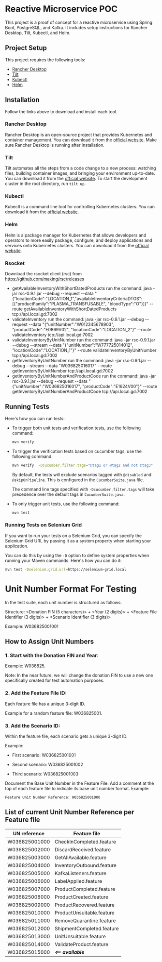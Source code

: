 # Reactive Microservice POC 

This project is a proof of concept for a reactive microservice using Spring Boot, PostgreSQL, and Kafka. It includes
setup instructions for Rancher Desktop, Tilt, Kubectl, and Helm.

## Project Setup

This project requires the following tools:

- [Rancher Desktop](https://rancherdesktop.io/)
- [Tilt](https://tilt.dev/)
- [Kubectl](https://kubernetes.io/docs/tasks/tools/)
- [Helm](https://helm.sh/)

## Installation

Follow the links above to download and install each tool.

### Rancher Desktop

Rancher Desktop is an open-source project that provides Kubernetes and container management. You can download it from
the [official website](https://rancherdesktop.io/). Make sure Rancher Desktop is running after installation.

### Tilt

Tilt automates all the steps from a code change to a new process: watching files, building container images, and
bringing your environment up-to-date. You can download it from the [official website](https://tilt.dev/). To start the
development cluster in the root directory, run `tilt up`.

### Kubectl

Kubectl is a command line tool for controlling Kubernetes clusters. You can download it from
the [official website](https://kubernetes.io/docs/tasks/tools/).

### Helm

Helm is a package manager for Kubernetes that allows developers and operators to more easily package, configure, and
deploy applications and services onto Kubernetes clusters. You can download it from
the [official website](https://helm.sh/).

### Rsocket
Download the rsocket client (rsc) from https://github.com/making/rsc/releases
- getAvailableInventoryWithShortDatedProducts
  run the command: java -jar rsc-0.9.1.jar --debug --request --data "{\"locationCode\":\"LOCATION_1\",\"availableInventoryCriteriaDTOS\": [{\"productFamily\":\"PLASMA_TRANSFUSABLE\", \"bloodType\":\"O\"}]}" --route getAvailableInventoryWithShortDatedProducts tcp://api.local.gd:7002
- validateInventory
  run the command: java -jar rsc-0.9.1.jar --debug --request --data "{\"unitNumber\":\"W012345678903\", \"productCode\":\"E0869V02\", \"locationCode\":\"LOCATION_2\"}" --route validateInventory tcp://api.local.gd:7002
- validateInventoryByUnitNumber
    run the command: java -jar rsc-0.9.1.jar --debug --stream --data "{\"unitNumber\":\"W777725014012\", \"locationCode\":\"LOCATION_1\"}" --route validateInventoryByUnitNumber tcp://api.local.gd:7002
- getInventoryByUnitNumber
  run the command: java -jar rsc-0.9.1.jar --debug --stream --data "W036825016017" --route getInventoryByUnitNumber tcp://api.local.gd:7002
- getInventoryByUnitNumberAndProductCode
  run the command: java -jar rsc-0.9.1.jar --debug --request --data "{\"unitNumber\":\"W036825016017\", \"productCode\":\"E1624V00\"}" --route getInventoryByUnitNumberAndProductCode tcp://api.local.gd:7002

## Running Tests

Here's how you can run tests:

- To trigger both unit tests and verification tests, use the following command:

    ```bash
    mvn verify
    ```
- To trigger the verification tests based on cucumber tags, use the following command:

    ```bash
    mvn verify  -Dcucumber.filter.tags="@tag1 or @tag2 and not @tag3"
    ```
    
    By default, the tests will exclude scenarios tagged with `@disabled` and `@skipOnPipeline`. This is configured in the `CucumberSuite.java` file.
    
    The command line tags specified with `-Dcucumber.filter.tags` will take precedence over the default tags in `CucumberSuite.java`.

- To only trigger unit tests, use the following command:

    ```bash 
    mvn test
    ```

### Running Tests on Selenium Grid

If you want to run your tests on a Selenium Grid, you can specify the Selenium Grid URL by passing it as a system property when starting your application.

You can do this by using the `-D` option to define system properties when running your Maven commands. Here's how you can do it:

```bash
mvn test -Dselenium.grid.url=https://selenium-grid.local
```

# Unit Number Format For Testing

In the test suite, each unit number is structured as follows:

Structure:
<Donation FIN (5 characters)> + <Year (2 digits)> + <Feature File Identifier (3 digits)> + <Scenario Identifier (3 digits)>

Example: W036825001001

## How to Assign Unit Numbers

### 1. Start with the Donation FIN and Year:
Example: W036825.

Note: In the near future, we will change the donation FIN to use a new one specifically created for test automation purposes.

### 2. Add the Feature File ID:

Each feature file has a unique 3-digit ID.

Example for a random feature file: W036825001.

### 3. Add the Scenario ID:

Within the feature file, each scenario gets a unique 3-digit ID.

Example:

- First scenario: W036825001001

- Second scenario: W036825001002

- Third scenario: W036825001003

Document the Base Unit Number in the Feature File:
Add a comment at the top of each feature file to indicate its base unit number format.
Example:

``` Feature Unit Number Reference: W036825001000 ```

## List of current Unit Number Reference per Feature file
| **UN reference** | **Feature file**          |
|------------------|---------------------------|
| W036825001000    | CheckInCompleted.feature  |
| W036825002000    | DiscardReceived.feature   |
| W036825003000    | GetAllAvailable.feature   |
| W036825004000    | InventoryOutbound.feature |
| W036825005000    | KafkaListeners.feature    |  
| W036825006000    | LabelApplied.feature      |
| W036825007000    | ProductCompleted.feature  |
| W036825008000    | ProductCreated.feature    |
| W036825009000    | ProductRecovered.feature  |
| W036825010000    | ProductUnsuitable.feature |
| W036825011000    | RemoveQuarantine.feature  |
| W036825012000    | ShipmentCompleted.feature |
| W036825013000    | UnitUnsuitable.feature    |
| W036825014000    | ValidateProduct.feature   |
| W036825015000    | ***<== available***       |
